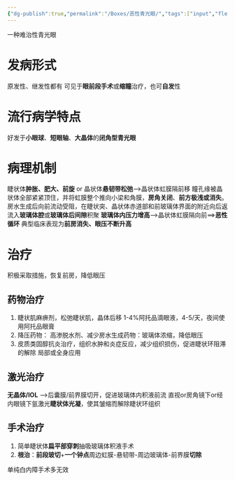 ```yaml
---
{"dg-publish":true,"permalink":"/Boxes/恶性青光眼/","tags":["input","fleeting"]}
---
```


一种难治性青光眼
# 发病形式
原发性、继发性都有
可见于**眼前段手术**或**缩瞳**治疗，也可**自发**性

# 流行病学特点
好发于**小眼球**、**短眼轴**、**大晶体**的**闭角型青光眼**

# 病理机制
睫状体**肿胀、肥大、前旋** or 晶状体**悬韧带松弛**-->晶状体虹膜隔前移
瞳孔缘被晶状体全部紧紧顶住，并将虹膜整个推向小梁和角膜，**房角关闭**、**前方极浅或消失**。
房水生成后向前流动受阻，在睫状突、晶状体赤道部和前玻璃体界面的附近向后返流入**玻璃体腔**或**玻璃体后间隙**积聚
**玻璃体内压力增高**-->晶状体虹膜隔向前==>**恶性循环**
典型临床表现为**前房消失、眼压不断升高**


# 治疗
积极采取措施，恢复前房，降低眼压
## 药物治疗
1. 睫状肌麻痹剂，松弛睫状肌，晶体后移
	1-4%阿托品滴眼液，4-5/天，夜间使用阿托品眼膏
2. 降压药物：
	高渗脱水剂、减少房水生成药物：玻璃体浓缩，降低眼压
3. 皮质类固醇抗炎治疗，组织水肿和炎症反应，减少组织损伤，促进睫状环阻滞的解除
	局部或全身应用

## 激光治疗
**无晶体/IOL** -->后囊膜/前界膜切开，促进玻璃体内积液前流
直视or房角镜下or经内眼镜下氩激光**睫状体光凝**，使其皱缩而解除睫状环组织

## 手术治疗
1. 简单睫状体**扁平部穿刺**抽吸玻璃体积液手术
2. **根治**：**前段玻切**+**一个钟点**周边虹膜-悬韧带-周边玻璃体-前界膜**切除**

单纯白内障手术多无效

